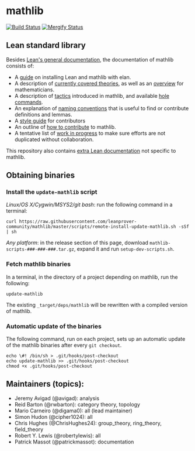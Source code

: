 # mathlib

[![Build Status](https://travis-ci.org/leanprover-community/mathlib.svg?branch=master)](https://travis-ci.org/leanprover-community/mathlib)
[![Mergify Status][mergify-status]][mergify]

[mergify]: https://mergify.io
[mergify-status]: https://gh.mergify.io/badges/leanprover-community/mathlib.png?style=cut

## Lean standard library

Besides [Lean's general documentation](https://leanprover.github.io/documentation/), the documentation of mathlib consists of:

- A [guide](docs/elan.md) on installing Lean and mathlib with elan.
- A description of [currently covered theories](docs/theories.md),
  as well as an [overview](docs/mathlib-overview.md) for mathematicians.
- A description of [tactics](docs/tactics.md) introduced in mathlib,
  and available [hole commands](docs/holes.md).
- An explanation of [naming conventions](docs/naming.md) that is useful
  to find or contribute definitions and lemmas.
- A [style guide](docs/style.md) for contributors
- An outline of [how to contribute](docs/howto-contribute.md) to mathlib.
- A tentative list of [work in progress](docs/wip.md) to make sure
  efforts are not duplicated without collaboration.

This repository also contains [extra Lean documentation](docs/extras.md)
not specific to mathlib.

## Obtaining binaries

### Install the `update-mathlib` script

*Linux/OS X/Cygwin/MSYS2/git bash*: run the following command in a terminal:

``` shell
curl https://raw.githubusercontent.com/leanprover-community/mathlib/master/scripts/remote-install-update-mathlib.sh -sSf | sh
```

*Any platform*: in the release section of this page, download
`mathlib-scripts-###-###-###.tar.gz`, expand it and run `setup-dev-scripts.sh`.

### Fetch mathlib binaries

In a terminal, in the directory of a project depending on mathlib, run
the following:

``` shell
update-mathlib
```

The existing `_target/deps/mathlib` will be rewritten with a compiled
version of mathlib.

### Automatic update of the binaries

The following command, run on each project, sets up an automatic
update of the mathlib binaries after every `git checkout`.

``` shell
echo \#! /bin/sh > .git/hooks/post-checkout
echo update-mathlib >> .git/hooks/post-checkout
chmod +x .git/hooks/post-checkout
```

## Maintainers (topics):

* Jeremy Avigad (@avigad): analysis
* Reid Barton (@rwbarton): category theory, topology
* Mario Carneiro (@digama0): all (lead maintainer)
* Simon Hudon (@cipher1024): all
* Chris Hughes (@ChrisHughes24): group_theory, ring_theory, field_theory
* Robert Y. Lewis (@robertylewis): all
* Patrick Massot (@patrickmassot): documentation
